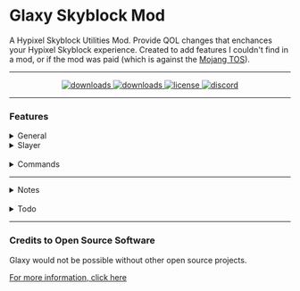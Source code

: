 # Glaxy Skyblock Mod

A Hypixel Skyblock Utilities Mod. Provide QOL changes that enchances your Hypixel Skyblock experience. Created to add features I couldn't find in a mod, or if the mod was paid (which is against the [Mojang TOS](https://account.mojang.com/documents/commercial_guidelines)).

---

<p align="center">
  <a href="https://github.com/Enlixe/GlaxyMod/releases" target="_blank">
    <img alt="downloads" src="https://img.shields.io/github/v/release/Enlixe/GlaxyMod?color=4166f5&style=flat-square" />
  </a>
  <a href="https://github.com/Enlixe/GlaxyMod/releases" target="_blank">
    <img alt="downloads" src="https://img.shields.io/github/downloads/Enlixe/GlaxyMod/total?color=4166f5&style=flat-square" />
  </a>
  <a href="https://github.com/Enlixe/GlaxyMod/blob/main/LICENSE" target="_blank">
    <img alt="license" src="https://img.shields.io/github/license/Enlixe/GlaxyMod?color=4166f5&style=flat-square" />
  </a>
  <a href="https://discord.gg/Jt66GWh" target="_blank">
    <img alt="discord" src="https://img.shields.io/discord/524807341879853060?color=4166f5&label=discord&style=flat-square" />
  </a>
</p>

---

### Features

<details>
  <summary>General</summary>

- GUI
- Loot Tracker

</details>
<details>
  <summary>Slayer</summary>

- Highlight Slayer Bosses (WIP)

</details>
<br/>
<details>
  <summary>Commands</summary>

- /glaxy - Opens the main GUI. (Alias is /gx)

</details>

---

<details>
  <summary>Notes</summary>

- API commands may take a while depending on your internet connection. The API may also go down.
- If you use too many API commands too fast, you can and will get rate-limited.

</details>
<br/>
<details>
  <summary>Todo</summary>

- [X] GUI
- [ ] Better GUI
- [X] Loot Tracker
- [ ] Highlight Slayer Bosses
- [ ] Estimated dungeons score display

</details>

---

### Credits to Open Source Software

Glaxy would not be possible without other open source projects.

[For more information, click here](https://github.com/Skytils/SkytilsMod/blob/main/OPEN_SOURCE_SOFTWARE.md "Credits")
